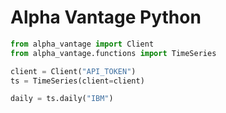 # Alpha Vantage Python

```python
from alpha_vantage import Client
from alpha_vantage.functions import TimeSeries

client = Client("API_TOKEN")
ts = TimeSeries(client=client)

daily = ts.daily("IBM")

```